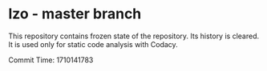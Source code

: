# lzo - master branch

This repository contains frozen state of the repository.
Its history is cleared. It is used only for static code
analysis with Codacy.

Commit Time: 1710141783